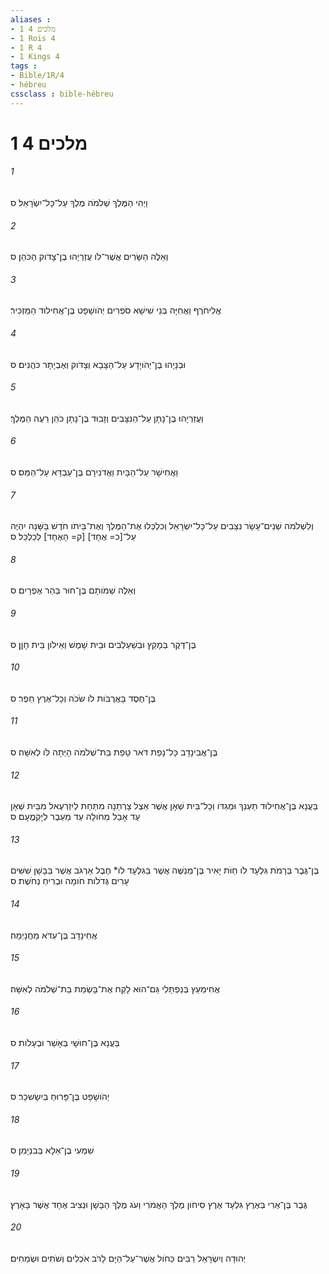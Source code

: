 ```yaml
---
aliases : 
- 1 מלכים 4
- 1 Rois 4
- 1 R 4
- 1 Kings 4
tags : 
- Bible/1R/4
- hébreu
cssclass : bible-hébreu
---
```


# 1 מלכים 4

###### 1
וַיְהִי הַמֶּלֶךְ שְׁלֹמֹה מֶלֶךְ עַל־כָּל־יִשְׂרָאֵל׃ ס
###### 2
וְאֵלֶּה הַשָּׂרִים אֲשֶׁר־לֹו עֲזַרְיָהוּ בֶן־צָדֹוק הַכֹּהֵן׃ ס
###### 3
אֱלִיחֹרֶף וַאֲחִיָּה בְּנֵי שִׁישָׁא סֹפְרִים יְהֹושָׁפָט בֶּן־אֲחִילוּד הַמַּזְכִּיר׃
###### 4
וּבְנָיָהוּ בֶן־יְהֹויָדָע עַל־הַצָּבָא וְצָדֹוק וְאֶבְיָתָר כֹּהֲנִים׃ ס
###### 5
וַעֲזַרְיָהוּ בֶן־נָתָן עַל־הַנִּצָּבִים וְזָבוּד בֶּן־נָתָן כֹּהֵן רֵעֶה הַמֶּלֶךְ׃
###### 6
וַאֲחִישָׁר עַל־הַבָּיִת וַאֲדֹנִירָם בֶּן־עַבְדָּא עַל־הַמַּס׃ ס
###### 7
וְלִשְׁלֹמֹה שְׁנֵים־עָשָׂר נִצָּבִים עַל־כָּל־יִשְׂרָאֵל וְכִלְכְּלוּ אֶת־הַמֶּלֶךְ וְאֶת־בֵּיתֹו חֹדֶשׁ בַּשָּׁנָה יִהְיֶה עַל־[כ= אֶחָד] [ק= הָאֶחָד] לְכַלְכֵּל׃ ס
###### 8
וְאֵלֶּה שְׁמֹותָם בֶּן־חוּר בְּהַר אֶפְרָיִם׃ ס
###### 9
בֶּן־דֶּקֶר בְּמָקַץ וּבְשַׁעַלְבִים וּבֵית שָׁמֶשׁ וְאֵילֹון בֵּית חָןָן׃ ס
###### 10
בֶּן־חֶסֶד בָּאֲרֻבֹּות לֹו שֹׂכֹה וְכָל־אֶרֶץ חֵפֶר׃ ס
###### 11
בֶּן־אֲבִינָדָב כָּל־נָפַת דֹּאר טָפַת בַּת־שְׁלֹמֹה הָיְתָה לֹּו לְאִשָּׁה׃ ס
###### 12
בַּעֲנָא בֶּן־אֲחִילוּד תַּעְנַךְ וּמְגִדֹּו וְכָל־בֵּית שְׁאָן אֲשֶׁר אֵצֶל צָרְתַנָה מִתַּחַת לְיִזְרְעֶאל מִבֵּית שְׁאָן עַד אָבֵל מְחֹולָה עַד מֵעֵבֶר לְיָקְמֳעָם׃ ס
###### 13
בֶּן־גֶּבֶר בְּרָמֹת גִּלְעָד לֹו חַוֹּת יָאִיר בֶּן־מְנַשֶּׁה אֲשֶׁר בַּגִּלְעָד לֹו* חֶבֶל אַרְגֹּב אֲשֶׁר בַּבָּשָׁן שִׁשִּׁים עָרִים גְּדֹלֹות חֹומָה וּבְרִיחַ נְחֹשֶׁת׃ ס
###### 14
אֲחִינָדָב בֶּן־עִדֹּא מַחֲנָיְמָה׃
###### 15
אֲחִימַעַץ בְּנַפְתָּלִי גַּם־הוּא לָקַח אֶת־בָּשְׂמַת בַּת־שְׁלֹמֹה לְאִשָּׁה׃
###### 16
בַּעֲנָא בֶּן־חוּשָׁי בְּאָשֵׁר וּבְעָלֹות׃ ס
###### 17
יְהֹושָׁפָט בֶּן־פָּרוּחַ בְּיִשָׂשכָר׃ ס
###### 18
שִׁמְעִי בֶן־אֵלָא בְּבִנְיָמִן׃ ס
###### 19
גֶּבֶר בֶּן־אֻרִי בְּאֶרֶץ גִּלְעָד אֶרֶץ סִיחֹון מֶלֶךְ הָאֱמֹרִי וְעֹג מֶלֶךְ הַבָּשָׁן וּנְצִיב אֶחָד אֲשֶׁר בָּאָרֶץ׃
###### 20
יְהוּדָה וְיִשְׂרָאֵל רַבִּים כַּחֹול אֲשֶׁר־עַל־הַיָּם לָרֹב אֹכְלִים וְשֹׁתִים וּשְׂמֵחִים׃
